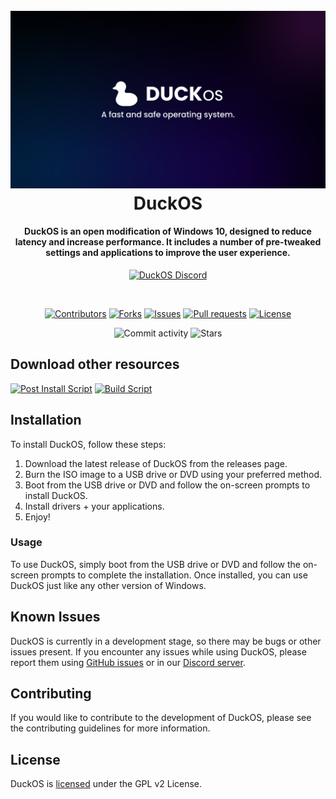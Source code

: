 <h1 align="center">
  <br>
  <img src="https://github.com/DuckOS-GitHub/DuckOS/blob/main/banner_new.png?raw=true" alt="DuckOS" width="900">
  <br>
  DuckOS
  <br>
</h1>
<h4 align="center">DuckOS is an open modification of Windows 10, designed to reduce latency and increase performance. It includes a number of pre-tweaked settings and applications to improve the user experience.</h4>

<p align="center">
  <a href="https://discord.gg/8pDMf44t6R/"><img src="https://img.shields.io/discord/998645880368410694.svg?label=discord" alt="DuckOS Discord"></a>
</p>
<br>
<p align="center">
  <a href="https://github.com/DuckOS-GitHub/DuckOS/graphs/contributors"><img src="https://img.shields.io/github/contributors/DuckOS-GitHub/DuckOS.svg" alt="Contributors"></a>
  <a href="https://github.com/DuckOS-GitHub/DuckOS/network/members"><img src="https://img.shields.io/github/forks/DuckOS-GitHub/DuckOS?style=flat" alt="Forks"></a>
  <a href="https://github.com/DuckOS-GitHub/DuckOS/issues"><img src="https://img.shields.io/github/issues/DuckOS-GitHub/DuckOS" alt="Issues"></a>
  <a href="https://github.com/DuckOS-GitHub/DuckOS/pulls"><img src="https://img.shields.io/github/issues-pr/DuckOS-GitHub/DuckOS" alt="Pull requests"></a>
  <a href="https://github.com/DuckOS-GitHub/DuckOS/blob/main/LICENSE"><img src="https://img.shields.io/github/license/DuckOS-GitHub/DuckOS" alt="License"></a>
</p>
<p align="center">
  <a><img src="https://img.shields.io/github/commit-activity/w/DuckOS-GitHub/DuckOS" alt="Commit activity"></a>
  <a><img src="https://img.shields.io/github/stars/DuckOS-GitHub/DuckOS" alt="Stars"></a>
</p>

## Download other resources
<a href="https://github.com/DuckOS-GitHub/DuckOS/blob/main/src/DuckOS_Modules/DuckOS-post_script.bat"><img src="https://img.shields.io/badge/post%20install%20script-download-green" alt="Post Install Script"></a>
<a href="https://github.com/DuckOS-GitHub/DuckOS/blob/main/src/build_duckos/Build%20DuckOS.bat"><img src="https://img.shields.io/badge/build%20script-download-green" alt="Build Script"></a>

## Installation

To install DuckOS, follow these steps:

1. Download the latest release of DuckOS from the releases page.
2. Burn the ISO image to a USB drive or DVD using your preferred method.
3. Boot from the USB drive or DVD and follow the on-screen prompts to install DuckOS.
4. Install drivers + your applications.
5. Enjoy!

### Usage
To use DuckOS, simply boot from the USB drive or DVD and follow the on-screen prompts to complete the installation. Once installed, you can use DuckOS just like any other version of Windows.

## Known Issues
DuckOS is currently in a development stage, so there may be bugs or other issues present. If you encounter any issues while using DuckOS, please report them using [GitHub issues](https://github.com/DuckOS-GitHub/DuckOS/issues) or in our [Discord server](https://dsc.gg/duckos).

## Contributing
If you would like to contribute to the development of DuckOS, please see the contributing guidelines for more information.

## License
DuckOS is [licensed](https://github.com/DuckOS-GitHub/DuckOS/blob/unreal-readme/LICENSE) under the GPL v2 License.
